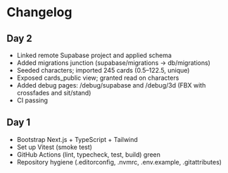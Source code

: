 ﻿# Changelog

## Day 2
- Linked remote Supabase project and applied schema
- Added migrations junction (supabase/migrations → db/migrations)
- Seeded characters; imported 245 cards (0.5–122.5, unique)
- Exposed cards_public view; granted read on characters
- Added debug pages: /debug/supabase and /debug/3d (FBX with crossfades and sit/stand)
- CI passing

## Day 1
- Bootstrap Next.js + TypeScript + Tailwind
- Set up Vitest (smoke test)
- GitHub Actions (lint, typecheck, test, build) green
- Repository hygiene (.editorconfig, .nvmrc, .env.example, .gitattributes)
